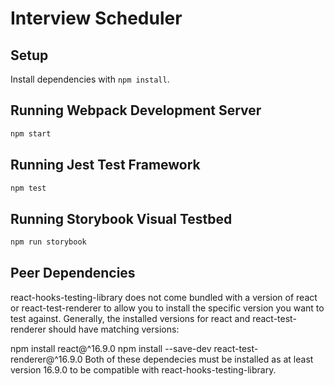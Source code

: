 # Interview Scheduler

## Setup

Install dependencies with `npm install`.

## Running Webpack Development Server

```sh
npm start
```

## Running Jest Test Framework

```sh
npm test
```

## Running Storybook Visual Testbed

```sh
npm run storybook
```
## Peer Dependencies
react-hooks-testing-library does not come bundled with a version of react or react-test-renderer to allow you to install the specific version you want to test against. Generally, the installed versions for react and react-test-renderer should have matching versions:

npm install react@^16.9.0
npm install --save-dev react-test-renderer@^16.9.0
Both of these dependecies must be installed as at least version 16.9.0 to be compatible with react-hooks-testing-library.
